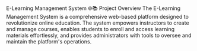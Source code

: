 E-Learning Management System 🌐📚
Project Overview
The E-Learning Management System is a comprehensive web-based platform designed to revolutionize online education. The system empowers instructors to create and manage courses, enables students to enroll and access learning materials effortlessly, and provides administrators with tools to oversee and maintain the platform's operations.

